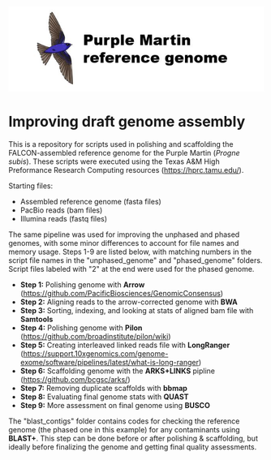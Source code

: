![Logo](https://github.com/edegreef/PUMA-reference-genome/blob/master/PUMA-logo.JPG)

# Improving draft genome assembly
This is a repository for scripts used in polishing and scaffolding the FALCON-assembled reference genome for the Purple Martin (*Progne subis*). These scripts were executed using the Texas A&M High Preformance Research Computing resources (https://hprc.tamu.edu/).

Starting files:
* Assembled reference genome (fasta files)
* PacBio reads (bam files)
* Illumina reads (fastq files)

The same pipeline was used for improving the unphased and phased genomes, with some minor differences to account for file names and memory usage. Steps 1-9 are listed below, with matching numbers in the script file names in the "unphased_genome" and "phased_genome" folders. Script files labeled with "2" at the end were used for the phased genome.

* **Step 1:** Polishing genome with **Arrow** (https://github.com/PacificBiosciences/GenomicConsensus)
* **Step 2:** Aligning reads to the arrow-corrected genome with **BWA**
* **Step 3:** Sorting, indexing, and looking at stats of aligned bam file with **Samtools**
* **Step 4:** Polishing genome with **Pilon** (https://github.com/broadinstitute/pilon/wiki)
* **Step 5:** Creating interleaved linked reads file with **LongRanger** (https://support.10xgenomics.com/genome-exome/software/pipelines/latest/what-is-long-ranger)
* **Step 6:** Scaffolding genome with the **ARKS+LINKS** pipline (https://github.com/bcgsc/arks/)
* **Step 7:** Removing duplicate scaffolds with **bbmap**
* **Step 8:** Evaluating final genome stats with **QUAST**
* **Step 9:** More assessment on final genome using **BUSCO**

The "blast_contigs" folder contains codes for checking the reference genome (the phased one in this example) for any contaminants using **BLAST+**. This step can be done before or after polishing & scaffolding, but ideally before finalizing the genome and getting final quality assessments.
